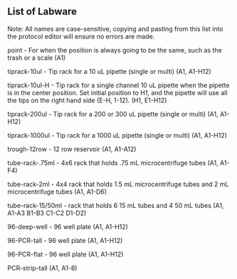 ## List of Labware

Note:  All names are case-sensitive, copying and pasting from this list into the protocol editor will ensure no errors are made.

point - For when the position is always going to be the same, such as the trash or a scale
(A1)

tiprack-10ul - Tip rack for a 10 uL pipette (single or multi)
(A1, A1-H12)

tiprack-10ul-H - Tip rack for a single channel 10 uL pipette when the pipette is in the center position.  Set initial position to H1, and the pipette will use all the tips on the right hand side (E-H, 1-12).
(H1, E1-H12)

tiprack-200ul - Tip rack for a 200 or 300 uL pipette (single or multi)
(A1, A1-H12)

tiprack-1000ul - Tip rack for a 1000 uL pipette (single or multi)
(A1, A1-H12)

trough-12row - 12 row reservoir
(A1, A1-A12)

tube-rack-.75ml - 4x6 rack that holds .75 mL microcentrifuge tubes
(A1, A1-F4)

tube-rack-2ml - 4x4 rack that holds 1.5 mL microcentrifuge tubes and 2 mL microcentrifuge tubes
(A1, A1-D6)

tube-rack-15/50ml - rack that holds 6 15 mL tubes and 4 50 mL tubes
(A1, A1-A3 B1-B3 C1-C2 D1-D2)

96-deep-well - 96 well plate
(A1, A1-H12)

96-PCR-tall - 96 well plate
(A1, A1-H12)

96-PCR-flat - 96 well plate
(A1, A1-H12)

PCR-strip-tall
(A1, A1-8)
